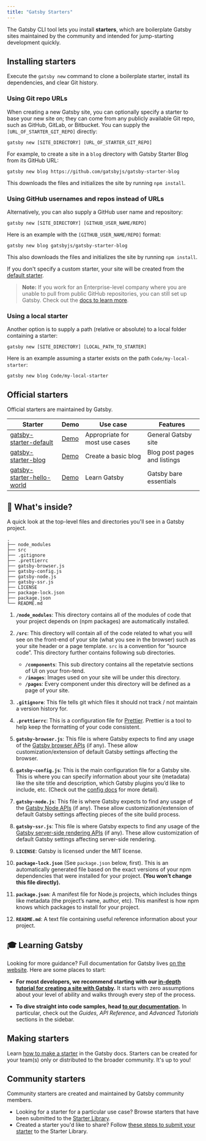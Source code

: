 ```yaml
---
title: "Gatsby Starters"
---
```


The Gatsby CLI tool lets you install **starters**, which are boilerplate Gatsby sites maintained by the community and intended for jump-starting development quickly.

## Installing starters

Execute the `gatsby new` command to clone a boilerplate starter, install its dependencies, and clear Git history.

### Using Git repo URLs

When creating a new Gatsby site, you can optionally specify a starter to base your new site on; they can come from any publicly available Git repo, such as GitHub, GitLab, or Bitbucket. You can supply the `[URL_OF_STARTER_GIT_REPO]` directly:

```shell
gatsby new [SITE_DIRECTORY] [URL_OF_STARTER_GIT_REPO]
```

For example, to create a site in a `blog` directory with Gatsby Starter Blog from its GitHub URL:

```shell
gatsby new blog https://github.com/gatsbyjs/gatsby-starter-blog
```

This downloads the files and initializes the site by running `npm install`.

### Using GitHub usernames and repos instead of URLs

Alternatively, you can also supply a GitHub user name and repository:

```shell
gatsby new [SITE_DIRECTORY] [GITHUB_USER_NAME/REPO]
```

Here is an example with the `[GITHUB_USER_NAME/REPO]` format:

```shell
gatsby new blog gatsbyjs/gatsby-starter-blog
```

This also downloads the files and initializes the site by running `npm install`.

If you don't specify a custom starter, your site will be created from the [default starter](https://github.com/gatsbyjs/gatsby-starter-default).

> **Note:** If you work for an Enterprise-level company where you are unable to pull from public GitHub repositories, you can still set up Gatsby. Check out the [docs to learn more](/docs/setting-up-gatsby-without-gatsby-new/).

### Using a local starter

Another option is to supply a path (relative or absolute) to a local folder containing a starter:

```shell
gatsby new [SITE_DIRECTORY] [LOCAL_PATH_TO_STARTER]
```

Here is an example assuming a starter exists on the path `Code/my-local-starter`:

```shell
gatsby new blog Code/my-local-starter
```

## Official starters

Official starters are maintained by Gatsby.

| Starter                                                                              | Demo                                                         | Use case                       | Features                     |
| ------------------------------------------------------------------------------------ | ------------------------------------------------------------ | ------------------------------ | ---------------------------- |
| [gatsby-starter-default](https://github.com/gatsbyjs/gatsby-starter-default)         | [Demo](https://gatsby-starter-default-demo.netlify.com/)     | Appropriate for most use cases | General Gatsby site          |
| [gatsby-starter-blog](https://github.com/gatsbyjs/gatsby-starter-blog)               | [Demo](https://gatsby-starter-blog-demo.netlify.com/)        | Create a basic blog            | Blog post pages and listings |
| [gatsby-starter-hello-world](https://github.com/gatsbyjs/gatsby-starter-hello-world) | [Demo](https://gatsby-starter-hello-world-demo.netlify.com/) | Learn Gatsby                   | Gatsby bare essentials       |

## 🧐 What's inside?

A quick look at the top-level files and directories you'll see in a Gatsby project.

    .
    ├── node_modules
    ├── src
    ├── .gitignore
    ├── .prettierrc
    ├── gatsby-browser.js
    ├── gatsby-config.js
    ├── gatsby-node.js
    ├── gatsby-ssr.js
    ├── LICENSE
    ├── package-lock.json
    ├── package.json
    └── README.md

1.  **`/node_modules`**: This directory contains all of the modules of code that your project depends on (npm packages) are automatically installed.

2.  **`/src`**: This directory will contain all of the code related to what you will see on the front-end of your site (what you see in the browser) such as your site header or a page template. `src` is a convention for “source code”. This directory further contains following sub directories.

    - **`/components`**: This sub directory contains all the repetatvie sections of UI on your fron-tend.
    - **`/images`**: Images used on your site will be under this directory.
    - **`/pages`**: Every component under this directory will be defined as a page of your site.

3.  **`.gitignore`**: This file tells git which files it should not track / not maintain a version history for.

4.  **`.prettierrc`**: This is a configuration file for [Prettier](https://prettier.io/). Prettier is a tool to help keep the formatting of your code consistent.

5.  **`gatsby-browser.js`**: This file is where Gatsby expects to find any usage of the [Gatsby browser APIs](https://www.gatsbyjs.org/docs/browser-apis/) (if any). These allow customization/extension of default Gatsby settings affecting the browser.

6.  **`gatsby-config.js`**: This is the main configuration file for a Gatsby site. This is where you can specify information about your site (metadata) like the site title and description, which Gatsby plugins you’d like to include, etc. (Check out the [config docs](https://www.gatsbyjs.org/docs/gatsby-config/) for more detail).

7.  **`gatsby-node.js`**: This file is where Gatsby expects to find any usage of the [Gatsby Node APIs](https://www.gatsbyjs.org/docs/node-apis/) (if any). These allow customization/extension of default Gatsby settings affecting pieces of the site build process.

8.  **`gatsby-ssr.js`**: This file is where Gatsby expects to find any usage of the [Gatsby server-side rendering APIs](https://www.gatsbyjs.org/docs/ssr-apis/) (if any). These allow customization of default Gatsby settings affecting server-side rendering.

9.  **`LICENSE`**: Gatsby is licensed under the MIT license.

10. **`package-lock.json`** (See `package.json` below, first). This is an automatically generated file based on the exact versions of your npm dependencies that were installed for your project. **(You won’t change this file directly).**

11. **`package.json`**: A manifest file for Node.js projects, which includes things like metadata (the project’s name, author, etc). This manifest is how npm knows which packages to install for your project.

12. **`README.md`**: A text file containing useful reference information about your project.

## 🎓 Learning Gatsby

Looking for more guidance? Full documentation for Gatsby lives [on the website](https://www.gatsbyjs.org/). Here are some places to start:

- **For most developers, we recommend starting with our [in-depth tutorial for creating a site with Gatsby](https://www.gatsbyjs.org/tutorial/).** It starts with zero assumptions about your level of ability and walks through every step of the process.

- **To dive straight into code samples, head [to our documentation](https://www.gatsbyjs.org/docs/).** In particular, check out the _Guides_, _API Reference_, and _Advanced Tutorials_ sections in the sidebar.

## Making starters

Learn [how to make a starter](/docs/creating-a-starter/) in the Gatsby docs. Starters can be created for your team(s) only or distributed to the broader community. It's up to you!

## Community starters

Community starters are created and maintained by Gatsby community members.

- Looking for a starter for a particular use case? Browse starters that have been submitted to the [Starter Library](/starters/).
- Created a starter you'd like to share? Follow [these steps to submit your starter](/contributing/submit-to-starter-library/) to the Starter Library.
